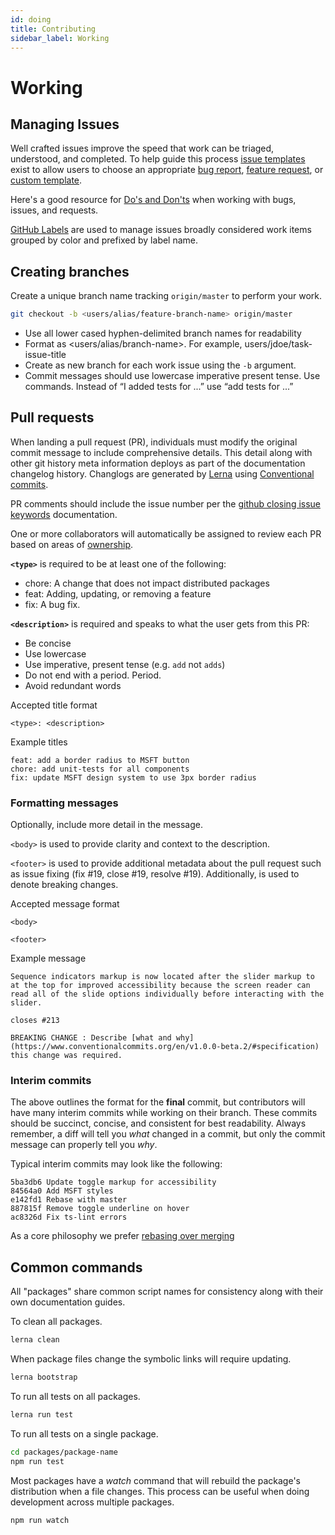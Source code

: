 ```yaml
---
id: doing
title: Contributing
sidebar_label: Working
---
```


# Working

## Managing Issues

Well crafted issues improve the speed that work can be triaged, understood, and completed. To help guide this process [issue templates](https://github.com/Microsoft/fast-dna/tree/master/.github/ISSUE_TEMPLATE) exist to allow users to choose an appropriate [bug report](https://github.com/Microsoft/fast-dna/blob/master/.github/ISSUE_TEMPLATE/Bug_report.md), [feature request](https://github.com/Microsoft/fast-dna/blob/master/.github/ISSUE_TEMPLATE/Feature_request.md), or [custom template](https://github.com/Microsoft/fast-dna/blob/master/.github/ISSUE_TEMPLATE/Custom.md).

Here's a good resource for [Do's and Don'ts](https://hackernoon.com/45-github-issues-dos-and-donts-dfec9ab4b612) when working with bugs, issues, and requests.

[GitHub Labels](https://developer.github.com/v3/issues/labels/) are used to manage issues broadly considered work items grouped by color and prefixed by label name.

## Creating branches

Create a unique branch name tracking `origin/master` to perform your work.

```bash
git checkout -b <users/alias/feature-branch-name> origin/master
```

- Use all lower cased hyphen-delimited branch names for readability
- Format as <users/alias/branch-name>. For example, users/jdoe/task-issue-title
- Create as new branch for each work issue using the `-b` argument.
- Commit messages should use lowercase imperative present tense. Use commands. Instead of “I added tests for ...” use “add tests for ...”

## Pull requests

When landing a pull request (PR), individuals must modify the original commit message to include comprehensive details. This detail along with other git history meta information deploys as part of the documentation changelog history. Changlogs are generated by [Lerna](https://lernajs.io/) using [Conventional commits](https://conventionalcommits.org/).

PR comments should include the issue number per the [github closing issue keywords](https://help.github.com/articles/closing-issues-using-keywords/) documentation.

One or more collaborators will automatically be assigned to review each PR based on areas of [ownership](https://github.com/Microsoft/fast-dna/blob/master/.github/CODEOWNERS).

**`<type>`** is required to be at least one of the following:

- chore: A change that does not impact distributed packages
- feat: Adding, updating, or removing a feature
- fix: A bug fix.

**`<description>`** is required and speaks to what the user gets from this PR:

- Be concise
- Use lowercase
- Use imperative, present tense (e.g. `add` not `adds`)
- Do not end with a period. Period.
- Avoid redundant words

Accepted title format

```comment
<type>: <description>
```

Example titles

```comment
feat: add a border radius to MSFT button
chore: add unit-tests for all components
fix: update MSFT design system to use 3px border radius
```

### Formatting messages

Optionally, include more detail in the message.

`<body>` is used to provide clarity and context to the description.

`<footer>` is used to provide additional metadata about the pull request such as issue fixing (fix #19, close #19, resolve #19). Additionally, is used to denote breaking changes.

Accepted message format

```comment
<body>

<footer>
```

Example message

```comment
Sequence indicators markup is now located after the slider markup to at the top for improved accessibility because the screen reader can read all of the slide options individually before interacting with the slider.

closes #213

BREAKING CHANGE : Describe [what and why](https://www.conventionalcommits.org/en/v1.0.0-beta.2/#specification) this change was required.
```

### Interim commits

The above outlines the format for the **final** commit, but contributors will have many interim commits while working on their branch. These commits should be succinct, concise, and consistent for best readability. Always remember, a diff will tell you _what_ changed in a commit, but only the commit message can properly tell you _why_.

Typical interim commits may look like the following:

```terminal
5ba3db6 Update toggle markup for accessibility
84564a0 Add MSFT styles
e142fd1 Rebase with master
887815f Remove toggle underline on hover
ac8326d Fix ts-lint errors
```

As a core philosophy we prefer [rebasing over merging](https://www.atlassian.com/git/tutorials/merging-vs-rebasing)

## Common commands

All "packages" share common script names for consistency along with their own documentation guides.

To clean all packages.

```bash
lerna clean
```

When package files change the symbolic links will require updating.

```bash
lerna bootstrap
```

To run all tests on all packages.

```bash
lerna run test
```

To run all tests on a single package.

```bash
cd packages/package-name
npm run test
```

Most packages have a *watch* command that will rebuild the package's distribution when a file changes. This process can be useful when doing development across multiple packages.

```bash
npm run watch
```